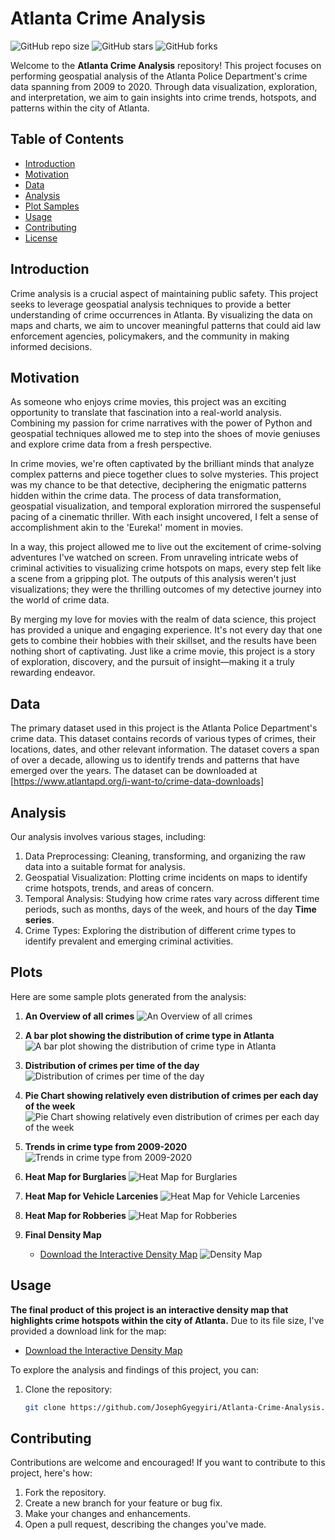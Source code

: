 # Atlanta Crime Analysis

![GitHub repo size](https://img.shields.io/github/repo-size/JosephGyegyiri/Atlanta-Crime-Analysis)
![GitHub stars](https://img.shields.io/github/stars/JosephGyegyiri/Atlanta-Crime-Analysis?style=social)
![GitHub forks](https://img.shields.io/github/forks/JosephGyegyiri/Atlanta-Crime-Analysis?style=social)

Welcome to the **Atlanta Crime Analysis** repository! 
This project focuses on performing geospatial analysis of the Atlanta Police Department's crime data spanning from 2009 to 2020. Through data visualization, exploration, and interpretation, we aim to gain insights into crime trends, hotspots, and patterns within the city of Atlanta.

## Table of Contents

- [Introduction](#introduction)
- [Motivation](#Motivation)
- [Data](#data)
- [Analysis](#analysis)
- [Plot Samples](#Plots)
- [Usage](#usage)
- [Contributing](#contributing)
- [License](#license)

## Introduction

Crime analysis is a crucial aspect of maintaining public safety. This project seeks to leverage geospatial analysis techniques to provide a better understanding of crime occurrences in Atlanta. By visualizing the data on maps and charts, we aim to uncover meaningful patterns that could aid law enforcement agencies, policymakers, and the community in making informed decisions.

## Motivation

As someone who enjoys crime movies, this project was an exciting opportunity to translate that fascination into a real-world analysis. Combining my passion for crime narratives with the power of Python and geospatial techniques allowed me to step into the shoes of movie geniuses and explore crime data from a fresh perspective.

In crime movies, we're often captivated by the brilliant minds that analyze complex patterns and piece together clues to solve mysteries. This project was my chance to be that detective, deciphering the enigmatic patterns hidden within the crime data. The process of data transformation, geospatial visualization, and temporal exploration mirrored the suspenseful pacing of a cinematic thriller. With each insight uncovered, I felt a sense of accomplishment akin to the 'Eureka!' moment in movies.

In a way, this project allowed me to live out the excitement of crime-solving adventures I've watched on screen. From unraveling intricate webs of criminal activities to visualizing crime hotspots on maps, every step felt like a scene from a gripping plot. The outputs of this analysis weren't just visualizations; they were the thrilling outcomes of my detective journey into the world of crime data.

By merging my love for movies with the realm of data science, this project has provided a unique and engaging experience. It's not every day that one gets to combine their hobbies with their skillset, and the results have been nothing short of captivating. Just like a crime movie, this project is a story of exploration, discovery, and the pursuit of insight—making it a truly rewarding endeavor.


## Data

The primary dataset used in this project is the Atlanta Police Department's crime data. This dataset contains records of various types of crimes, their locations, dates, and other relevant information. The dataset covers a span of over a decade, allowing us to identify trends and patterns that have emerged over the years.
The dataset can be downloaded at [https://www.atlantapd.org/i-want-to/crime-data-downloads]

## Analysis

Our analysis involves various stages, including:

1. Data Preprocessing: Cleaning, transforming, and organizing the raw data into a suitable format for analysis.
2. Geospatial Visualization: Plotting crime incidents on maps to identify crime hotspots, trends, and areas of concern.
3. Temporal Analysis: Studying how crime rates vary across different time periods, such as months, days of the week, and hours of the day **Time series**.
4. Crime Types: Exploring the distribution of different crime types to identify prevalent and emerging criminal activities.

## Plots

Here are some sample plots generated from the analysis:

1. **An Overview of all crimes**
   ![An Overview of all crimes](assets/crime_overview.png) 

2. **A bar plot showing the distribution of crime type in Atlanta**
   ![A bar plot showing the distribution of crime type in Atlanta](assets/barplot.png)

3. **Distribution of crimes per time of the day**
   ![Distribution of crimes per time of the day](assets/crime_per_day.png)

4. **Pie Chart showing relatively even distribution of crimes per each day of the week**
   ![Pie Chart showing relatively even distribution of crimes per each day of the week](assets/crime_day_week.png)

5. **Trends in crime type from 2009-2020**
   ![Trends in crime type from 2009-2020](assets/Trends.png)

6. **Heat Map for Burglaries**
   ![Heat Map for Burglaries](assets/HM_Burg.png)

7. **Heat Map for Vehicle Larcenies**
   ![Heat Map for Vehicle Larcenies](assets/HM_lerc.png)

8. **Heat Map for Robberies**
   ![Heat Map for Robberies](assets/HM_robb.png)

9. **Final Density Map**
    - [Download the Interactive Density Map](https://drive.google.com/file/d/1VS1V2_8RFwI-s8gZFoJkBvHcHCUFsDwU/view?usp=sharing)
![Density Map](assets/final.png)


## Usage

**The final product of this project is an interactive density map that highlights crime hotspots within the city of Atlanta.** Due to its file size, I've provided a download link for the map:

- [Download the Interactive Density Map](https://drive.google.com/file/d/1VS1V2_8RFwI-s8gZFoJkBvHcHCUFsDwU/view?usp=sharing)

To explore the analysis and findings of this project, you can:

1. Clone the repository:
   ```bash
   git clone https://github.com/JosephGyegyiri/Atlanta-Crime-Analysis.git


## Contributing
Contributions are welcome and encouraged! If you want to contribute to this project, here's how:

1. Fork the repository.
2. Create a new branch for your feature or bug fix.
3. Make your changes and enhancements.
4. Open a pull request, describing the changes you've made.

